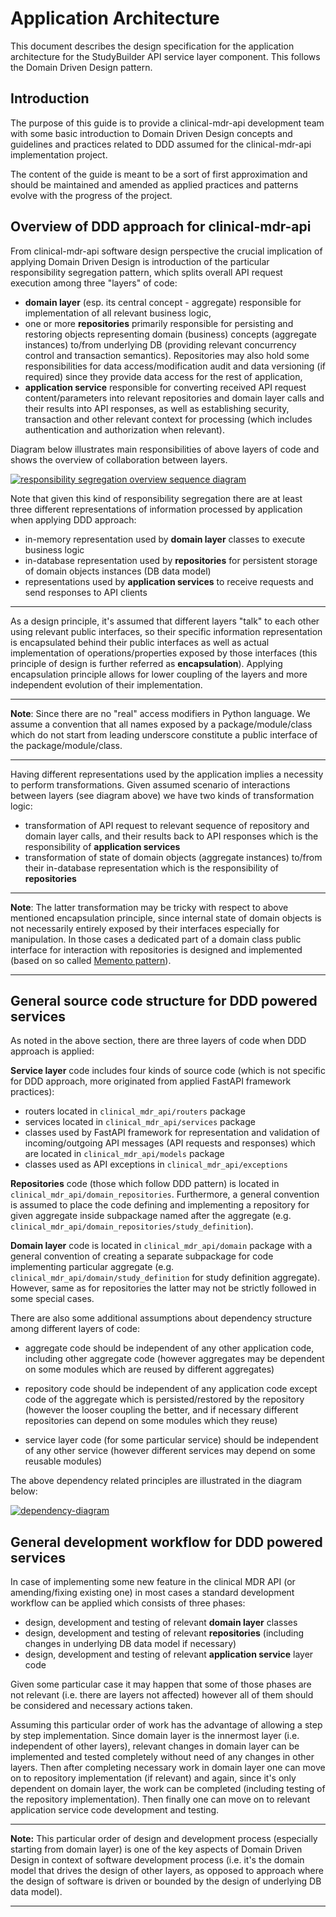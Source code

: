 # Application Architecture

This document describes the design specification for the application architecture for the StudyBuilder API service layer component. This follows the Domain Driven Design pattern.

## Introduction

The purpose of this guide is to provide a clinical-mdr-api development team with some basic introduction to Domain Driven Design concepts and guidelines and practices related to DDD assumed for the clinical-mdr-api implementation project.

The content of the guide is meant to be a sort of first approximation and should be maintained and amended as applied practices and patterns evolve with the progress of the project.

## Overview of DDD approach for clinical-mdr-api

From clinical-mdr-api software design perspective the crucial implication of applying Domain Driven Design is introduction of the particular responsibility segregation pattern, which splits overall API request execution among three "layers" of code:
* **domain layer** (esp. its central concept - aggregate) responsible for implementation of all relevant
  business logic,
* one or more **repositories** primarily responsible for persisting and restoring objects representing domain (business) concepts (aggregate instances) to/from underlying DB (providing relevant concurrency control and transaction semantics). Repositories may also hold some responsibilities for data access/modification audit and data versioning (if required) since they provide data access for the rest of application,
* **application service** responsible for converting received API request content/parameters into relevant repositories and domain layer calls and their results into API responses, as well as establishing security, transaction and other relevant context for processing (which includes authentication and authorization when relevant).

Diagram below illustrates main responsibilities of above layers of code and shows the overview of collaboration between layers.

[![responsibility segregation overview sequence diagram](~@source/images/documentation/ddd_responsibility_segregation_overview.png)](../../images/documentation/ddd_responsibility_segregation_overview.png)

Note that given this kind of responsibility segregation there are at least three different representations of information processed by application when applying DDD approach:
* in-memory representation used by **domain layer** classes to execute business logic
* in-database representation used by **repositories** for persistent storage of domain objects instances (DB data model)
* representations used by **application services** to receive requests and send responses to API clients

---

As a design principle, it's assumed that different layers "talk" to each other using relevant public interfaces, so their specific information representation is encapsulated behind their public interfaces as well as actual implementation of operations/properties exposed by those interfaces (this principle of design is further referred as **encapsulation**). Applying encapsulation principle allows for lower coupling of the layers and more independent evolution of their implementation.

---

**Note**: Since there are no "real" access modifiers in Python language. We assume a convention that all names exposed
by a package/module/class which do not start from leading underscore constitute a public interface of the package/module/class.

---

Having different representations used by the application implies a necessity to perform transformations. Given assumed
scenario of interactions between layers (see diagram above) we have two kinds of transformation logic:
* transformation of API request to relevant sequence of repository and domain layer calls, and their results back to API responses
  which is the responsibility of **application services**
* transformation of state of domain objects (aggregate instances) to/from their in-database representation which is the
  responsibility of **repositories**
  
---

**Note**: The latter transformation may be tricky with respect to above mentioned encapsulation principle, since
internal state of domain objects is not necessarily entirely exposed by their interfaces especially for manipulation.
In those cases a dedicated part of a domain class public interface for interaction with repositories is designed and implemented (based on so called [Memento pattern](https://en.wikipedia.org/wiki/Memento_pattern)).

---

## General source code structure for DDD powered services

As noted in the above section, there are three layers of code when DDD approach is applied:

**Service layer** code includes four kinds of source code (which is not specific for DDD approach, more originated from applied FastAPI framework practices):
* routers located in `clinical_mdr_api/routers` package
* services located in `clinical_mdr_api/services` package
* classes used by FastAPI framework for representation and validation of incoming/outgoing API messages 
  (API requests and responses) which are located in `clinical_mdr_api/models` package
* classes used as API exceptions in `clinical_mdr_api/exceptions`

**Repositories** code (those which follow DDD pattern) is located in `clinical_mdr_api/domain_repositories`. 
Furthermore, a general convention is assumed to place the code defining and implementing a repository for given aggregate inside subpackage named after the aggregate (e.g. `clinical_mdr_api/domain_repositories/study_definition`).

**Domain layer** code is located in `clinical_mdr_api/domain` package with a general convention of creating a separate subpackage for code implementing particular aggregate (e.g. `clinical_mdr_api/domain/study_definition` for study definition aggregate). However, same as for repositories the latter may not be strictly followed in some special cases.

There are also some additional assumptions about dependency structure among different layers of code:

* aggregate code should be independent of any other application code, including other aggregate code (however aggregates may be dependent on some modules which are reused by different aggregates)
  
* repository code should be independent of any application code except code of the aggregate which is 
  persisted/restored by the repository (however the looser coupling the better, and if necessary different repositories 
  can depend on some modules which they reuse)
  
* service layer code (for some particular service) should be independent of any other service 
  (however different services may depend on some reusable modules)
  
The above dependency related principles are illustrated in the diagram below:

[![dependency-diagram](~@source/images/documentation/dependency-graph.png)](../../images/documentation/dependency-graph.png)

## General development workflow for DDD powered services

In case of implementing some new feature in the clinical MDR API (or amending/fixing existing one) in most cases
a standard development workflow can be applied which consists of three phases:

* design, development and testing of relevant **domain layer** classes
* design, development and testing of relevant **repositories** (including changes in underlying DB 
  data model if necessary)
* design, development and testing of relevant **application service** layer code

Given some particular case it may happen that some of those phases are not relevant (i.e. there are layers not affected) 
however all of them should be considered and necessary actions taken.

Assuming this particular order of work has the advantage of allowing a step by step implementation. Since domain layer is the innermost layer (i.e. independent of other layers), relevant changes in domain layer can be implemented and tested completely without need of any changes in other layers. Then after completing necessary work in domain layer one can move on to repository implementation (if relevant) and again, since it's only dependent on domain layer, the work can be completed (including testing of the repository implementation). Then finally one can move on to relevant application service code development and testing.

---

**Note:** This particular order of design and development process (especially starting from domain layer) is one of the key aspects of Domain Driven Design in context of software development process (i.e. it's the domain model that drives the design of other layers, as opposed to approach where the design of software is driven or bounded by the design of underlying DB data model).

---


